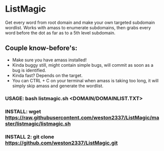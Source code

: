 # ListMagic
Get every word from root domain and make your own targeted subdomain wordlist. Works with amass to enumerate subdomains, then grabs every word before the dot as far as to a 5th level subdomain.

## Couple know-before's:
- Make sure you have amass installed!
- Kinda buggy still, might contain simple bugs, will commit as soon as a bug is identified.
- Kinda fast? Depends on the target.
- You can CTRL + C on your terminal when amass is taking too long, it will simply skip amass and generate the wordlist.

### USAGE: bash listmagic.sh <DOMAIN/DOMAINLIST.TXT>

### INSTALL: wget https://raw.githubusercontent.com/weston2337/ListMagic/master/listmagic/listmagic.sh
### INSTALL 2: git clone https://github.com/weston2337/ListMagic.git

